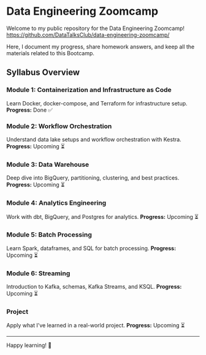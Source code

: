 # Data Engineering Zoomcamp

Welcome to my public repository for the Data Engineering Zoomcamp! <https://github.com/DataTalksClub/data-engineering-zoomcamp/>

Here, I document my progress, share homework answers, and keep all the materials related to this Bootcamp.

## Syllabus Overview

### Module 1: Containerization and Infrastructure as Code

Learn Docker, docker-compose, and Terraform for infrastructure setup. **Progress:** Done ✅

### Module 2: Workflow Orchestration

Understand data lake setups and workflow orchestration with Kestra. **Progress:** Upcoming ⏳

### Module 3: Data Warehouse

Deep dive into BigQuery, partitioning, clustering, and best practices. **Progress:** Upcoming ⏳

### Module 4: Analytics Engineering

Work with dbt, BigQuery, and Postgres for analytics. **Progress:** Upcoming ⏳

### Module 5: Batch Processing

Learn Spark, dataframes, and SQL for batch processing. **Progress:** Upcoming ⏳

### Module 6: Streaming

Introduction to Kafka, schemas, Kafka Streams, and KSQL. **Progress:** Upcoming ⏳

### Project

Apply what I've learned in a real-world project. **Progress:** Upcoming ⏳

------------------------------------
Happy learning! 🚀
